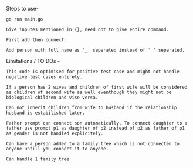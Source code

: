 Steps to use-

    go run main.go

    Give inputes mentioned in {}, need not to give entire command.

    First add then connect.

    Add person with full name as '_' seperated instead of ' ' seperated.


Limitations / TO DOs -

    This code is optimised for positive test case and might not handle negative test cases entirely.

    If a person has 2 wives and children of first wife will be considered as children of second wife as well eventhough they might not be biological children and vise versa.

    Can not inherit children from wife to husband if the relationship husband is estabilished later.

    Father prompt can connect son automatically, To connect daughter to a father use prompt p1 as daughter of p2 instead of p2 as father of p1 as gender is not handled explicitely.

    Can have a person added to a family tree which is not connected to anyone untill you connect it to anyone.

    Can handle 1 family tree

